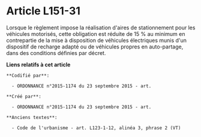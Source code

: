 # Article L151-31

Lorsque le règlement impose la réalisation d'aires de stationnement pour les véhicules motorisés, cette obligation est
réduite de 15 % au minimum en contrepartie de la mise à disposition de véhicules électriques munis d'un dispositif de
recharge adapté ou de véhicules propres en auto-partage, dans des conditions définies par décret.

**Liens relatifs à cet article**

	**Codifié par**:

	  - ORDONNANCE n°2015-1174 du 23 septembre 2015 - art.

	**Créé par**:

	  - ORDONNANCE n°2015-1174 du 23 septembre 2015 - art.

	**Anciens textes**:

	  - Code de l'urbanisme - art. L123-1-12, alinéa 3, phrase 2 (VT)
